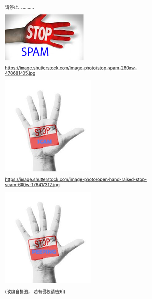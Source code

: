 请停止.............

![PLEASE STOP SPAM](https://github.com/ywangnccu/ywang/blob/main/images/STOPSPAM.jpg)

https://image.shutterstock.com/image-photo/stop-spam-260nw-478681405.jpg


![PLEASE STOP SCAM](https://github.com/ywangnccu/ywang/blob/main/images/STOPSCAM.jpg)

https://image.shutterstock.com/image-photo/open-hand-raised-stop-scam-600w-176417312.jpg


![PLEASE STOP PEEPING](https://github.com/ywangnccu/ywang/blob/main/images/STOPPEEPING.jpg)

(改编自摄图， 若有侵权请告知)
